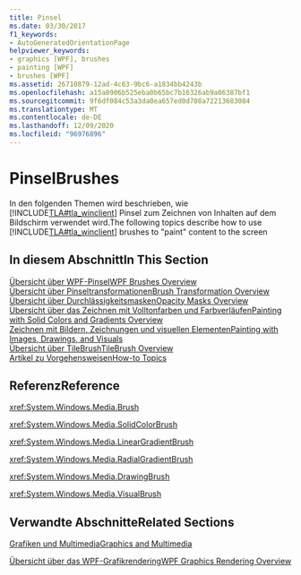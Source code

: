 ```yaml
---
title: Pinsel
ms.date: 03/30/2017
f1_keywords:
- AutoGeneratedOrientationPage
helpviewer_keywords:
- graphics [WPF], brushes
- painting [WPF]
- brushes [WPF]
ms.assetid: 26710879-12ad-4c63-9bc6-a1834bb4243b
ms.openlocfilehash: a15a8906b525eba0b65bc7b16326ab9a06387bf1
ms.sourcegitcommit: 9f6df084c53a3da0ea657ed0d708a72213683084
ms.translationtype: MT
ms.contentlocale: de-DE
ms.lasthandoff: 12/09/2020
ms.locfileid: "96976896"
---
```

# <a name="brushes"></a><span data-ttu-id="8567a-102">Pinsel</span><span class="sxs-lookup"><span data-stu-id="8567a-102">Brushes</span></span>
<span data-ttu-id="8567a-103">In den folgenden Themen wird beschrieben, wie [!INCLUDE[TLA#tla_winclient](../../../includes/tlasharptla-winclient-md.md)] Pinsel zum Zeichnen von Inhalten auf dem Bildschirm verwendet wird.</span><span class="sxs-lookup"><span data-stu-id="8567a-103">The following topics describe how to use [!INCLUDE[TLA#tla_winclient](../../../includes/tlasharptla-winclient-md.md)] brushes to "paint" content to the screen</span></span>  
  
## <a name="in-this-section"></a><span data-ttu-id="8567a-104">In diesem Abschnitt</span><span class="sxs-lookup"><span data-stu-id="8567a-104">In This Section</span></span>  
 [<span data-ttu-id="8567a-105">Übersicht über WPF-Pinsel</span><span class="sxs-lookup"><span data-stu-id="8567a-105">WPF Brushes Overview</span></span>](wpf-brushes-overview.md)  
 [<span data-ttu-id="8567a-106">Übersicht über Pinseltransformationen</span><span class="sxs-lookup"><span data-stu-id="8567a-106">Brush Transformation Overview</span></span>](brush-transformation-overview.md)  
 [<span data-ttu-id="8567a-107">Übersicht über Durchlässigkeitsmasken</span><span class="sxs-lookup"><span data-stu-id="8567a-107">Opacity Masks Overview</span></span>](opacity-masks-overview.md)  
 [<span data-ttu-id="8567a-108">Übersicht über das Zeichnen mit Volltonfarben und Farbverläufen</span><span class="sxs-lookup"><span data-stu-id="8567a-108">Painting with Solid Colors and Gradients Overview</span></span>](painting-with-solid-colors-and-gradients-overview.md)  
 [<span data-ttu-id="8567a-109">Zeichnen mit Bildern, Zeichnungen und visuellen Elementen</span><span class="sxs-lookup"><span data-stu-id="8567a-109">Painting with Images, Drawings, and Visuals</span></span>](painting-with-images-drawings-and-visuals.md)  
 [<span data-ttu-id="8567a-110">Übersicht über TileBrush</span><span class="sxs-lookup"><span data-stu-id="8567a-110">TileBrush Overview</span></span>](tilebrush-overview.md)  
 [<span data-ttu-id="8567a-111">Artikel zu Vorgehensweisen</span><span class="sxs-lookup"><span data-stu-id="8567a-111">How-to Topics</span></span>](brushes-how-to-topics.md)  
  
## <a name="reference"></a><span data-ttu-id="8567a-112">Referenz</span><span class="sxs-lookup"><span data-stu-id="8567a-112">Reference</span></span>  
 <xref:System.Windows.Media.Brush>  
  
 <xref:System.Windows.Media.SolidColorBrush>  
  
 <xref:System.Windows.Media.LinearGradientBrush>  
  
 <xref:System.Windows.Media.RadialGradientBrush>  
  
 <xref:System.Windows.Media.DrawingBrush>  
  
 <xref:System.Windows.Media.VisualBrush>  
  
## <a name="related-sections"></a><span data-ttu-id="8567a-113">Verwandte Abschnitte</span><span class="sxs-lookup"><span data-stu-id="8567a-113">Related Sections</span></span>  
 [<span data-ttu-id="8567a-114">Grafiken und Multimedia</span><span class="sxs-lookup"><span data-stu-id="8567a-114">Graphics and Multimedia</span></span>](index.md)  
  
 [<span data-ttu-id="8567a-115">Übersicht über das WPF-Grafikrendering</span><span class="sxs-lookup"><span data-stu-id="8567a-115">WPF Graphics Rendering Overview</span></span>](wpf-graphics-rendering-overview.md)
